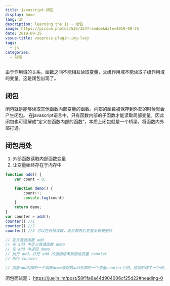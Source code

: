 ```yaml
---
title: javascript-闭包
display: home
lang: zh
description: learning the js - 闭包
image: https://picsum.photos/536/354?random&date=2019-09-25
date: 2019-09-25
vssue-title: vuepress-plugin-img-lazy
tags:
  - js
categories:
  - 前端
---
```


由于作用域的关系，函数之间不能相互读取变量，父级作用域不能读取子级作用域的变量。这是闭包出现了。

<!-- more -->

## 闭包

闭包就是能够读取其他函数内部变量的函数。内部的函数被保存到外部的时候就会产生闭包。
在javascript语言中，只有函数内部的子函数才能读取局部变量，因此闭包也可理解成“定义在函数内部的函数”，本质上闭包就是一个桥梁，将函数内外部打通。

## 闭包用处

1. 外部函数读取内部函数变量
2. 让变量始终存在于内存中

``` js
function add() {
    var count = 0;

    function demo() {
        count++;
        console.log(count)
    }
    return demo;
}
var counter = add();
counter() //1
counter() //2
counter() //3 可以在外部读取，而且都去后变量没有被删除

// 定义普通函数 add
// 在 add 中定义普通函数 demo
// 在 add 中返回 demo
// 执行 add，并把 add 的返回结果赋值给变量 counter
// 执行 counter 

// 函数add内部的一个函数demo被函数add外部的一个变量counter引用，这就形成了一个闭包
```

闭包面试题： https://juejin.im/post/58f1fa6a44d904006cf25d22#heading-0

